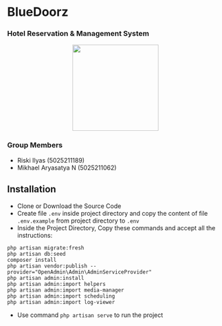 # BlueDoorz
### Hotel Reservation & Management System
<p align="center">
<img src="https://github.com/riskiilyas/BlueDoorz/assets/71499142/ab4ec38f-ee48-4b9d-90be-9b4d0323a708" width="200px"/>
</p>

### Group Members
- Riski Ilyas (5025211189)
- Mikhael Aryasatya N (5025211062)

## Installation
- Clone or Download the Source Code
- Create file ```.env``` inside project directory and copy the content of file ```.env.example``` from project directory to ```.env```
- Inside the Project Directory, Copy these commands and accept all the instructions:
```
php artisan migrate:fresh
php artisan db:seed
composer install
php artisan vendor:publish --provider="OpenAdmin\Admin\AdminServiceProvider"
php artisan admin:install
php artisan admin:import helpers
php artisan admin:import media-manager
php artisan admin:import scheduling
php artisan admin:import log-viewer
```
- Use command ```php artisan serve``` to run the project
